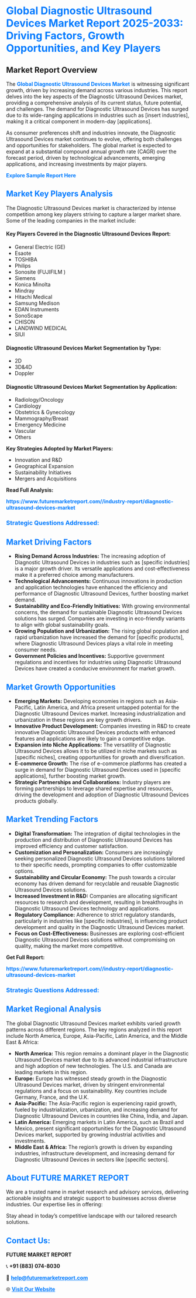 <h1 style="color: #007BFF;">Global Diagnostic Ultrasound Devices Market Report 2025-2033: Driving Factors, Growth Opportunities, and Key Players</h1>

<section id="overview">
<h2>Market Report Overview</h2>
<p>The <a href="https://www.futuremarketreport.com//industry-report/diagnostic-ultrasound-devices-market" style="color: #007BFF; text-decoration: none;"><strong>Global Diagnostic Ultrasound Devices Market</strong></a> is witnessing significant growth, driven by increasing demand across various industries. This report delves into the key aspects of the Diagnostic Ultrasound Devices market, providing a comprehensive analysis of its current status, future potential, and challenges. The demand for Diagnostic Ultrasound Devices has surged due to its wide-ranging applications in industries such as [insert industries], making it a critical component in modern-day [applications].</p>
<p>As consumer preferences shift and industries innovate, the Diagnostic Ultrasound Devices market continues to evolve, offering both challenges and opportunities for stakeholders. The global market is expected to expand at a substantial compound annual growth rate (CAGR) over the forecast period, driven by technological advancements, emerging applications, and increasing investments by major players.</p>
</section>

<section id="overview">
<p><a href="https://www.futuremarketreport.com//request-sample/reportId=80089" style="color: #007BFF; text-decoration: none;"><strong>Explore Sample Report Here</strong></a></p>
</section>

<section id="key-players">
<h2 style="color: #007BFF;">Market Key Players Analysis</h2>
<p>The Diagnostic Ultrasound Devices market is characterized by intense competition among key players striving to capture a larger market share. Some of the leading companies in the market include:</p>
<h4>Key Players Covered in the Diagnostic Ultrasound Devices Report:</h4>
<ul><li>General Electric (GE)</li><li>Esaote</li><li>TOSHIBA</li><li>Philips</li><li>Sonosite (FUJIFILM )</li><li>Siemens</li><li>Konica Minolta</li><li>Mindray</li><li>Hitachi Medical</li><li>Samsung Medison</li><li>EDAN Instruments</li><li>SonoScape</li><li>CHISON</li><li>LANDWIND MEDICAL</li><li>SIUI</li></ul>
<h4>Diagnostic Ultrasound Devices Market Segmentation by Type:</h4>
<ul><li>2D</li><li>3D&amp;4D</li><li>Doppler</li></ul>

<h4>Diagnostic Ultrasound Devices Market Segmentation by Application:</h4>
<ul><li>Radiology/Oncology</li><li>Cardiology</li><li>Obstetrics &amp; Gynecology</li><li>Mammography/Breast</li><li>Emergency Medicine</li><li>Vascular</li><li>Others</li></ul>
<p><strong>Key Strategies Adopted by Market Players:</strong></p>
<ul>
<li>Innovation and R&D</li>
<li>Geographical Expansion</li>
<li>Sustainability Initiatives</li>
<li>Mergers and Acquisitions</li>
</ul>
</section>

<section>
<p><strong>Read Full Analysis: </strong></p><a href="https://www.futuremarketreport.com//industry-report/diagnostic-ultrasound-devices-market" style="color: #007BFF; text-decoration: none;"><strong>https://www.futuremarketreport.com//industry-report/diagnostic-ultrasound-devices-market</strong></a>
<h3 style="color: #007BFF;">Strategic Questions Addressed:</h3>
</section>

<section id="driving-factors">
<h2 style="color: #007BFF;">Market Driving Factors</h2>
<ul>
<li><strong>Rising Demand Across Industries:</strong> The increasing adoption of Diagnostic Ultrasound Devices in industries such as [specific industries] is a major growth driver. Its versatile applications and cost-effectiveness make it a preferred choice among manufacturers.</li>
<li><strong>Technological Advancements:</strong> Continuous innovations in production and application technologies have enhanced the efficiency and performance of Diagnostic Ultrasound Devices, further boosting market demand.</li>
<li><strong>Sustainability and Eco-Friendly Initiatives:</strong> With growing environmental concerns, the demand for sustainable Diagnostic Ultrasound Devices solutions has surged. Companies are investing in eco-friendly variants to align with global sustainability goals.</li>
<li><strong>Growing Population and Urbanization:</strong> The rising global population and rapid urbanization have increased the demand for [specific products], where Diagnostic Ultrasound Devices plays a vital role in meeting consumer needs.</li>
<li><strong>Government Policies and Incentives:</strong> Supportive government regulations and incentives for industries using Diagnostic Ultrasound Devices have created a conducive environment for market growth.</li>
</ul>
</section>

<section id="growth-opportunities">
<h2 style="color: #007BFF;">Market Growth Opportunities</h2>
<ul>
<li><strong>Emerging Markets:</strong> Developing economies in regions such as Asia-Pacific, Latin America, and Africa present untapped potential for the Diagnostic Ultrasound Devices market. Increasing industrialization and urbanization in these regions are key growth drivers.</li>
<li><strong>Innovative Product Development:</strong> Companies investing in R&D to create innovative Diagnostic Ultrasound Devices products with enhanced features and applications are likely to gain a competitive edge.</li>
<li><strong>Expansion into Niche Applications:</strong> The versatility of Diagnostic Ultrasound Devices allows it to be utilized in niche markets such as [specific niches], creating opportunities for growth and diversification.</li>
<li><strong>E-commerce Growth:</strong> The rise of e-commerce platforms has created a surge in demand for Diagnostic Ultrasound Devices used in [specific applications], further boosting market growth.</li>
<li><strong>Strategic Partnerships and Collaborations:</strong> Industry players are forming partnerships to leverage shared expertise and resources, driving the development and adoption of Diagnostic Ultrasound Devices products globally.</li>
</ul>
</section>

<section id="trending-factors">
<h2 style="color: #007BFF;">Market Trending Factors</h2>
<ul>
<li><strong>Digital Transformation:</strong> The integration of digital technologies in the production and distribution of Diagnostic Ultrasound Devices has improved efficiency and customer satisfaction.</li>
<li><strong>Customization and Personalization:</strong> Consumers are increasingly seeking personalized Diagnostic Ultrasound Devices solutions tailored to their specific needs, prompting companies to offer customizable options.</li>
<li><strong>Sustainability and Circular Economy:</strong> The push towards a circular economy has driven demand for recyclable and reusable Diagnostic Ultrasound Devices solutions.</li>
<li><strong>Increased Investment in R&D:</strong> Companies are allocating significant resources to research and development, resulting in breakthroughs in Diagnostic Ultrasound Devices technology and applications.</li>
<li><strong>Regulatory Compliance:</strong> Adherence to strict regulatory standards, particularly in industries like [specific industries], is influencing product development and quality in the Diagnostic Ultrasound Devices market.</li>
<li><strong>Focus on Cost-Effectiveness:</strong> Businesses are exploring cost-efficient Diagnostic Ultrasound Devices solutions without compromising on quality, making the market more competitive.</li>
</ul>
</section>

<section>
<p><strong>Get Full Report: </strong></p><a href="https://www.futuremarketreport.com//industry-report/diagnostic-ultrasound-devices-market" style="color: #007BFF; text-decoration: none;"><strong>https://www.futuremarketreport.com//industry-report/diagnostic-ultrasound-devices-market</strong></a>
<h3 style="color: #007BFF;">Strategic Questions Addressed:</h3>
</section>


<section id="regional-analysis">
<h2 style="color: #007BFF;">Market Regional Analysis</h2>
<p>The global Diagnostic Ultrasound Devices market exhibits varied growth patterns across different regions. The key regions analyzed in this report include North America, Europe, Asia-Pacific, Latin America, and the Middle East & Africa:</p>
<ul>
<li><strong>North America:</strong> This region remains a dominant player in the Diagnostic Ultrasound Devices market due to its advanced industrial infrastructure and high adoption of new technologies. The U.S. and Canada are leading markets in this region.</li>
<li><strong>Europe:</strong> Europe has witnessed steady growth in the Diagnostic Ultrasound Devices market, driven by stringent environmental regulations and a focus on sustainability. Key countries include Germany, France, and the U.K.</li>
<li><strong>Asia-Pacific:</strong> The Asia-Pacific region is experiencing rapid growth, fueled by industrialization, urbanization, and increasing demand for Diagnostic Ultrasound Devices in countries like China, India, and Japan.</li>
<li><strong>Latin America:</strong> Emerging markets in Latin America, such as Brazil and Mexico, present significant opportunities for the Diagnostic Ultrasound Devices market, supported by growing industrial activities and investments.</li>
<li><strong>Middle East & Africa:</strong> The region’s growth is driven by expanding industries, infrastructure development, and increasing demand for Diagnostic Ultrasound Devices in sectors like [specific sectors].</li>
</ul>
</section>

<footer>
<h2 style="color: #007BFF;">About FUTURE MARKET REPORT</h2>
<p>We are a trusted name in market research and advisory services, delivering actionable insights and strategic support to businesses across diverse industries. Our expertise lies in offering:</p>

<p>Stay ahead in today’s competitive landscape with our tailored research solutions.</p>

<h2 style="color: #007BFF;">Contact Us:</h2>
<p><strong>FUTURE MARKET REPORT</strong></p>
<p>📞 <strong>+91 (883) 074-8030</strong></p>
<p>📧 <strong><a href="mailto:help@futuremarketreport.com" style="color: #007BFF;">help@futuremarketreport.com</a></strong></p>
<p>🌐 <strong><a href="https://www.futuremarketreport.com/" style="color: #007BFF;">Visit Our Website</a></strong></p>
</footer>